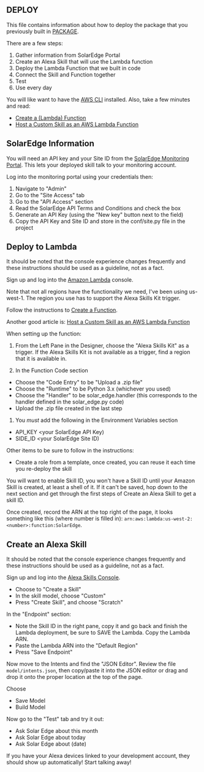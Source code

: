 DEPLOY
-------
This file contains information about how to deploy the package
that you previously built in [PACKAGE](PACKAGE.md).

There are a few steps:
1. Gather information from SolarEdge Portal
1. Create an Alexa Skill that will use the Lambda function
1. Deploy the Lambda Function that we built in code
1. Connect the Skill and Function together
1. Test
1. Use every day

You will like want to have the [AWS CLI](https://aws.amazon.com/cli/)
installed. Also, take a few minutes and read:
* [Create a (Lambda) Function](https://docs.aws.amazon.com/lambda/latest/dg/getting-started-create-function.html)
* [Host a Custom Skill as an AWS Lambda Function](https://developer.amazon.com/docs/custom-skills/host-a-custom-skill-as-an-aws-lambda-function.html)


## SolarEdge Information

You will need an API key and your Site ID from the 
[SolarEdge Monitoring Portal](https://monitoring.solaredge.com/solaredge-web/p/login?locale=en_US).
This lets your deployed skill talk to your monitoring account.

Log into the monitoring portal using your credentials then:
1. Navigate to "Admin"
1. Go to the "Site Access" tab
1. Go to the "API Access" section
1. Read the SolarEdge API Terms and Conditions and check the box
1. Generate an API Key (using the "New key" button next to the field)
1. Copy the API Key and Site ID and store in the conf/site.py file
in the project


## Deploy to Lambda
It should be noted that the console experience changes frequently and these
instructions should be used as a guideline, not as a fact.

Sign up and log into the [Amazon Lambda](https://aws.amazon.com/lambda/) console.

Note that not all regions have the functionality we need, I've been using
us-west-1. The region you use has to support the Alexa Skills Kit trigger.

Follow the instructions to
[Create a Function](https://docs.aws.amazon.com/lambda/latest/dg/getting-started-create-function.html).

Another good article is:
[Host a Custom Skill as an AWS Lambda Function](https://developer.amazon.com/docs/custom-skills/host-a-custom-skill-as-an-aws-lambda-function.html)

When setting up the function:

1. From the Left Pane in the Designer, choose the "Alexa Skills Kit" as a
trigger. If the Alexa Skills Kit is not available as a trigger, find a region
that it is available in.

1. In the Function Code section
  * Choose the "Code Entry" to be "Upload a .zip file"
  * Choose the "Runtime" to be Python 3.x (whichever you used)
  * Choose the "Handler" to be solar_edge.handler (this corresponds to the handler
  defined in the solar_edge.py code)
  * Upload the .zip file created in the last step
  
1. You *must* add the following in the Environment Variables section
  * API_KEY <your SolarEdge API Key)
  * SIDE_ID <your SolarEdge Site ID)

Other items to be sure to follow in the instructions:
* Create a role from a template, once created, you can reuse it each
time you re-deploy the skill

You will want to enable Skill ID, you won't have a Skill ID until your
Amazon Skill is created, at least a shell of it. If it can't be saved,
hop down to the next section and get through the first steps of Create an
Alexa Skill to get a skill ID.

Once created, record the ARN at the top right of the page, it
looks something like this (where number is filled in):
`arn:aws:lambda:us-west-2:<number>:function:SolarEdge`.

## Create an Alexa Skill

It should be noted that the console experience changes frequently and these
instructions should be used as a guideline, not as a fact.

Sign up and log into the
[Alexa Skills Console](https://developer.amazon.com/alexa/console/ask?).

* Choose to "Create a Skill"
* In the skill model, choose "Custom"
* Press "Create Skill", and choose "Scratch"

In the "Endpoint" section:
* Note the Skill ID in the right pane, copy it and go back and finish
  the Lambda deployment, be sure to SAVE the Lambda. Copy the Lambda
  ARN.
* Paste the Lambda ARN into the "Default Region"
* Press "Save Endpoint"

Now move to the Intents and find the "JSON Editor". Review the file
`model/intents.json`, then copy/paste it into the JSON editor or 
drag and drop it onto the proper location at the top of the page.

Choose
* Save Model
* Build Model

Now go to the "Test" tab and try it out:
* Ask Solar Edge about this month
* Ask Solar Edge about today
* Ask Solar Edge about (date)

If you have your Alexa devices linked to your development account,
they should show up automatically! Start talking away!


